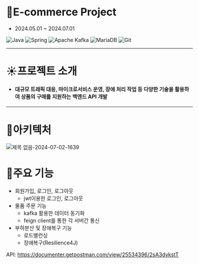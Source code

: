 # 👋E-commerce Project
- 2024.05.01 ~ 2024.07.01

![Java](https://img.shields.io/badge/java-%23ED8B00.svg?style=for-the-badge&logo=openjdk&logoColor=white) ![Spring](https://img.shields.io/badge/spring-%236DB33F.svg?style=for-the-badge&logo=spring&logoColor=white) ![Apache Kafka](https://img.shields.io/badge/Apache%20Kafka-000?style=for-the-badge&logo=apachekafka) ![MariaDB](https://img.shields.io/badge/MariaDB-003545?style=for-the-badge&logo=mariadb&logoColor=white) ![Git](https://img.shields.io/badge/git-%23F05033.svg?style=for-the-badge&logo=git&logoColor=white)

---------------------------------------
# ☀️프로젝트 소개
- #### 대규모 트래픽 대응, 마이크로서비스 운영, 장애 처리 작업 등 다양한 기술을 활용하여 상품의 구매를 지원하는 백엔드 API 개발

---------------------------------------
# 🚀아키텍처
![제목 없음-2024-07-02-1639](https://github.com/jae-jung-kim/E-commerce_MSA_Project/assets/119948103/89f51511-d5cc-477d-b9c9-1618b632a44c)


# 🚗주요 기능
- 회원가입, 로그인, 로그아웃
  - jwt이용한 로그인, 로그아웃
- 물품 주문 기능
  - kafka 활용한 데이터 동기화
  - feign client를 통한 각 서버간 통신
- 부하분산 및 장애복구 기능
  - 로드밸런싱
  - 장애복구(Resilience4J)

API: https://documenter.getpostman.com/view/25534396/2sA3dvkstT
